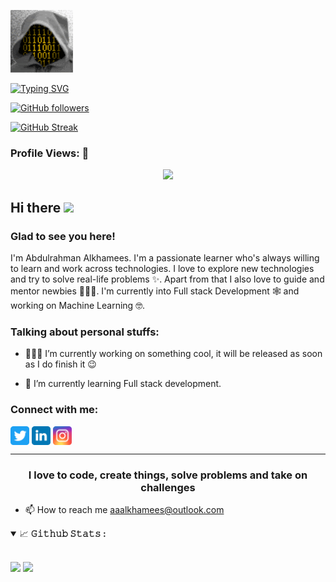 ![Banner](https://github.com/Abd-ulRahman/Abd-ulRahman/blob/main/assets/my_avators.gif)

[![Typing SVG](https://readme-typing-svg.herokuapp.com?font=Architects+Daughter&color=860000&size=30&lines=Hey!+It's+Abdulrahman!;I'm+a+web+and+application+Developer...;I'm+also+Machine+Learning+Student;And+I'm+a+proud+Saudi+SA)](https://git.io/typing-svg)

[![GitHub followers](https://img.shields.io/github/followers/Abd-ulRahman.svg?style=social&label=Followers)](https://github.com/Abd-ulRahman?tab=followers)

[![GitHub Streak](https://streak-stats.demolab.com?user=Abd-ulRahman&background=66000000&&theme=vision-friendly-dark)](https://git.io/streak-stats)
<!-- visitor counter -->
<h3 align="left">Profile Views: 🧐</h3>
<p align="center"> 
  <img src="https://profile-counter.glitch.me/Abd-ulRahman/count.svg" />
</p>
<!-- 
  ![Profile Views](https://gpvc.arturio.dev/Abd-ulRahman)
 -->
<!-- welcome message -->
<h2>Hi there <img src="https://media.giphy.com/media/hvRJCLFzcasrR4ia7z/giphy.gif" width="25px"></h2>

<h3>Glad to see you here!</h3>

<!-- About me -->
<p>
I'm Abdulrahman Alkhamees. I'm a passionate learner who's always willing to learn and work across technologies. I love to explore new technologies and try to solve real-life problems ✨. Apart from that I also love to guide and mentor newbies 👨🏻‍💻. I'm currently into Full stack Development 🕸️ and working on Machine Learning 🤓.
</p>

<!-- Personal Stuffs -->
<h3> Talking about personal stuffs:</h3>

- 👨🏽‍💻 I’m currently working on something cool, it will be released as soon as I do finish it 😉

- 🌱 I’m currently learning Full stack development.

<!-- Connect with me -->
<h3 align="left">Connect with me:</h3>
<p align="left">

<a href="https://twitter.com/Alkhamees_1970" target="blank"><img align="center" src="https://github.com/Abd-ulRahman/Abd-ulRahman/blob/main/assets/twitter.svg" alt="Abd-ulRahman" height="30" width="30" /></a>
<a href="https://linkedin.com/in/abdulrahman-alkhamees-83675320a" target="blank"><img align="center" src="https://github.com/Abd-ulRahman/Abd-ulRahman/blob/main/assets/linkedin.svg" alt="Abd-ulRahman" height="30" width="30" /></a>
<a href="https://instagram.com/abdulrahman.alkhamees" target="blank"><img align="center" src="https://github.com/Abd-ulRahman/Abd-ulRahman/blob/main/assets/instagram.svg" alt="Abd-ulRahman" height="30" width="30" /></a>
</p>



<!-- GITHUB STATS -->

<hr>
<h3 align="center">I love to code, create things, solve problems and take on challenges</h3>
  <ul>
    <li>📫 How to reach me <a href="mailto:aaalkhamees@outlook.com">aaalkhamees@outlook.com</a></li>
  </ul>
<details open="">
<summary>
  <g-emoji class="g-emoji" alias="chart_with_upwards_trend" fallback-src="https://github.githubassets.com/images/icons/emoji/unicode/1f4c8.png">📈</g-emoji>
  <strong>𝙶𝚒𝚝𝚑𝚞𝚋 𝚂𝚝𝚊𝚝𝚜 : </strong>
</summary>
<br/>

<p>
<!-- GitHub Stats -->
<img height="180em" src="https://github-readme-stats.vercel.app/api?username=Abd-ulRahman&bg_color=66000000&show_icons=true&hide_border=false" />

<!-- Most Used Languages -->
<img height="180em" src="https://github-readme-stats.vercel.app/api/top-langs/?username=Abd-ulRahman&bg_color=66000000&exclude_repo=KNN-Image-Classification&show_icons=true&hide_border=false&layout=compact&langs_count=10"/>
</p>
</details>
<br/>
</p>
</div>
<!---
<hr>
<br>
<p align="center">
<a href="https://github.com/DenverCoder1/github-readme-streak-stats"><img src="https://github-readme-streak-stats.herokuapp.com?user=Abd-ulRahman&background=66000000&theme=tokyonight&hide_border=false" width="48%" alt="My Streak"/></a>
</p>
--->
<!---
Abd-ulRahman/Abd-ulRahman is a ✨ special ✨ repository because its `README.md` (this file) appears on your GitHub profile.
You can click the Preview link to take a look at your changes.
--->

